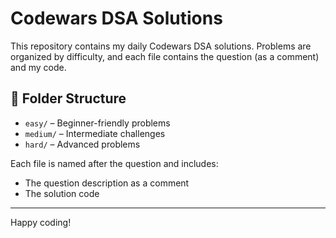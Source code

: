 # Codewars DSA Solutions

This repository contains my daily Codewars DSA solutions. Problems are organized by difficulty, and each file contains the question (as a comment) and my code.

## 📂 Folder Structure

- `easy/` – Beginner-friendly problems
- `medium/` – Intermediate challenges
- `hard/` – Advanced problems

Each file is named after the question and includes:

- The question description as a comment
- The solution code



---

Happy coding!

